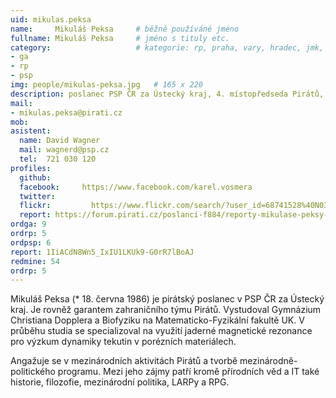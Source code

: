 ```yaml
---
uid: mikulas.peksa
name:     Mikuláš Peksa  	# běžně používáné jméno
fullname: Mikuláš Peksa  	# jméno s tituly etc.
category:                 	# kategorie: rp, praha, vary, hradec, jmk, senat
- ga
- rp
- psp
img: people/mikulas-peksa.jpg   # 165 x 220
description: poslanec PSP ČR za Ústecký kraj, 4. místopředseda Pirátů, garant programového bodu Zahraničí             	# kratký popis, max 160 znaků
mail:
- mikulas.peksa@pirati.cz
mob:			  
asistent:
  name: David Wagner
  mail: wagnerd@psp.cz
  tel:  721 030 120
profiles:
  github:       
  facebook:     https://www.facebook.com/karel.vosmera
  twitter: 		  
  flickr:		  https://www.flickr.com/search/?user_id=68741528%40N03&sort=date-taken-desc&text=mikul%C3%A1%C5%A1%20peksa&view_all=1
  report: https://forum.pirati.cz/poslanci-f884/reporty-mikulase-peksy-t38999.html
ordga: 9
ordrp: 5
ordpsp: 6
report: 1IiACdN8Wn5_IxIU1LKUk9-G0rR7lBoAJ
redmine: 54
ordrp: 5
---
```


Mikuláš Peksa (* 18. června 1986) je pirátský poslanec v PSP ČR za Ústecký kraj. Je rovněž garantem zahraničního týmu Pirátů. Vystudoval Gymnázium Christiana Dopplera a Biofyziku na Matematicko-Fyzikální fakultě UK. V průběhu studia se specializoval na využití jaderné magnetické rezonance pro výzkum dynamiky tekutin v porézních materiálech. 

Angažuje se v mezinárodních aktivitách Pirátů a tvorbě mezinárodně-politického programu. Mezi jeho zájmy patří kromě přírodních věd a IT také historie, filozofie, mezinárodní politika, LARPy a RPG.
